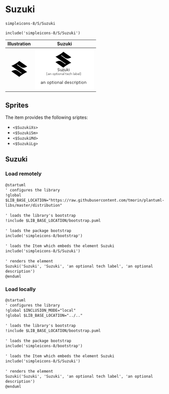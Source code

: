 # Suzuki


```text
simpleicons-8/S/Suzuki
```

```text
include('simpleicons-8/S/Suzuki')
```



| Illustration | Suzuki |
| :---: | :---: |
| ![illustration for Illustration](../../simpleicons-8/S/Suzuki.png) | ![illustration for Suzuki](../../simpleicons-8/S/Suzuki.Local.png) |



## Sprites
The item provides the following sriptes:

- `<$SuzukiXs>`
- `<$SuzukiSm>`
- `<$SuzukiMd>`
- `<$SuzukiLg>`





## Suzuki

### Load remotely
```plantuml
@startuml
' configures the library
!global $LIB_BASE_LOCATION="https://raw.githubusercontent.com/tmorin/plantuml-libs/master/distribution"

' loads the library's bootstrap
!include $LIB_BASE_LOCATION/bootstrap.puml

' loads the package bootstrap
include('simpleicons-8/bootstrap')

' loads the Item which embeds the element Suzuki
include('simpleicons-8/S/Suzuki')

' renders the element
Suzuki('Suzuki', 'Suzuki', 'an optional tech label', 'an optional description')
@enduml
```

### Load locally
```plantuml
@startuml
' configures the library
!global $INCLUSION_MODE="local"
!global $LIB_BASE_LOCATION="../.."

' loads the library's bootstrap
!include $LIB_BASE_LOCATION/bootstrap.puml

' loads the package bootstrap
include('simpleicons-8/bootstrap')

' loads the Item which embeds the element Suzuki
include('simpleicons-8/S/Suzuki')

' renders the element
Suzuki('Suzuki', 'Suzuki', 'an optional tech label', 'an optional description')
@enduml
```

